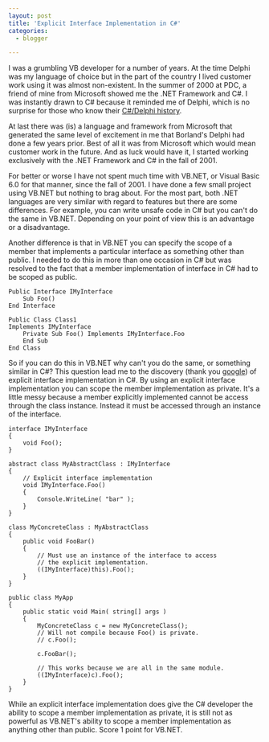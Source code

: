 ```yaml
---
layout: post
title: 'Explicit Interface Implementation in C#'
categories:
  - blogger

---
```


I was a grumbling VB developer for a number of years.  At the time Delphi was my language of choice but in the part of the country I lived customer work using it was almost non-existent.  In the summer of 2000 at PDC, a friend of mine from Microsoft showed me the .NET Framework and C#.  I was instantly drawn to C# because it reminded me of Delphi, which is no surprise for those who know their [C#/Delphi history](http://c2.com/cgi/wiki?HistoryOfCsharp).

At last there was (is) a language and framework from Microsoft that generated the same level of excitement in me that Borland's Delphi had done a few years prior.  Best of all it was from Microsoft which would mean customer work in the future.  And as luck would have it, I started working exclusively with the .NET Framework and C# in the fall of 2001.

For better or worse I have not spent much time with VB.NET, or Visual Basic 6.0 for that manner, since the fall of 2001.  I have done a few small project using VB.NET but nothing to brag about.  For the most part, both .NET languages are very similar with regard to features but there are some differences.  For example, you can write unsafe code in C# but you can't do the same in VB.NET.  Depending on your point of view this is an advantage or a disadvantage.

Another difference is that in VB.NET you can specify the scope of a member that implements a particular interface as something other than public.  I needed to do this in more than one occasion in C# but was resolved to the fact that a member implementation of interface in C# had to be scoped as public.


    Public Interface IMyInterface
        Sub Foo()
    End Interface

    Public Class Class1
    Implements IMyInterface
        Private Sub Foo() Implements IMyInterface.Foo
        End Sub
    End Class

So if you can do this in VB.NET why can't you do the same, or something similar in C#?  This question lead me to the discovery \(thank you [google](http://www.google.com/search?q=explicit+interface+implement&amp;sourceid=firefox&amp;start=0&amp;start=0&amp;ie=utf-8&amp;oe=utf-8)\) of explicit interface implementation in C#.  By using an explicit interface implementation you can scope the member implementation as private.  It's a little messy because a member explicitly implemented cannot be access through the class instance.  Instead it must be accessed through an instance of the interface.

    interface IMyInterface
    {
        void Foo();
    }

    abstract class MyAbstractClass : IMyInterface
    {
        // Explicit interface implementation
        void IMyInterface.Foo()
        {
            Console.WriteLine( "bar" );
        }
    }

    class MyConcreteClass : MyAbstractClass
    {
        public void FooBar()
        {
            // Must use an instance of the interface to access
            // the explicit implementation.
            ((IMyInterface)this).Foo();
        }
    }

    public class MyApp
    {
        public static void Main( string[] args )
        {
            MyConcreteClass c = new MyConcreteClass();
            // Will not compile because Foo() is private.
            // c.Foo();

            c.FooBar();

            // This works because we are all in the same module.
            ((IMyInterface)c).Foo();
        }
    }

While an explicit interface implementation does give the C# developer the ability to scope a member implementation as private, it is still not as powerful as VB.NET's ability to scope a member implementation as anything other than public.  Score 1 point for VB.NET.
